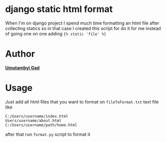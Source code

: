 # django static html format
When I'm on django project I spend much time formatting an html file after collecting statics
so in that case I created this script for do it for me instead of going one on one adding `{% static 'file' %}`
# Author
[**Umutambyi Gad**](https://github.com/umutambyi-gad)
# Usage
Just add all html files that you want to format on `fileToFormat.txt` text file like
```
C:/Users/username/index.html
Users/username/about.html
C:/Users/username/path/home.html
```
after that run `format.py` script to format it
